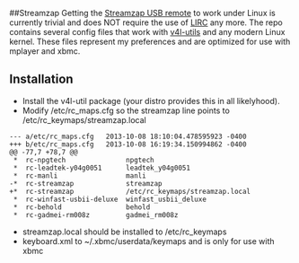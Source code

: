 ##Streamzap
Getting the [Streamzap USB remote](http://www.amazon.com/Streamzap-USBIR2-PC-Remote-Control/dp/B00008XETO) to work under Linux is currently trivial and does NOT require the use of [LIRC](http://www.lirc.org) any more.  The repo contains several config files that work with [v4l-utils](http://git.linuxtv.org/v4l-utils.git) and any modern Linux kernel.  These files represent my preferences and are optimized for use with mplayer and xbmc.

## Installation
* Install the v4l-util package (your distro provides this in all likelyhood).
* Modify /etc/rc_maps.cfg so the streamzap line points to /etc/rc_keymaps/streamzap.local
```
--- a/etc/rc_maps.cfg	2013-10-08 18:10:04.478595923 -0400
+++ b/etc/rc_maps.cfg	2013-10-08 16:19:34.150994862 -0400
@@ -77,7 +78,7 @@
 *	rc-npgtech               npgtech
 *	rc-leadtek-y04g0051      leadtek_y04g0051
 *	rc-manli                 manli
-*	rc-streamzap             streamzap
+*	rc-streamzap             /etc/rc_keymaps/streamzap.local
 *	rc-winfast-usbii-deluxe  winfast_usbii_deluxe
 *	rc-behold                behold
 *	rc-gadmei-rm008z         gadmei_rm008z
```

* streamzap.local should be installed to /etc/rc_keymaps
* keyboard.xml to ~/.xbmc/userdata/keymaps and is only for use with xbmc
